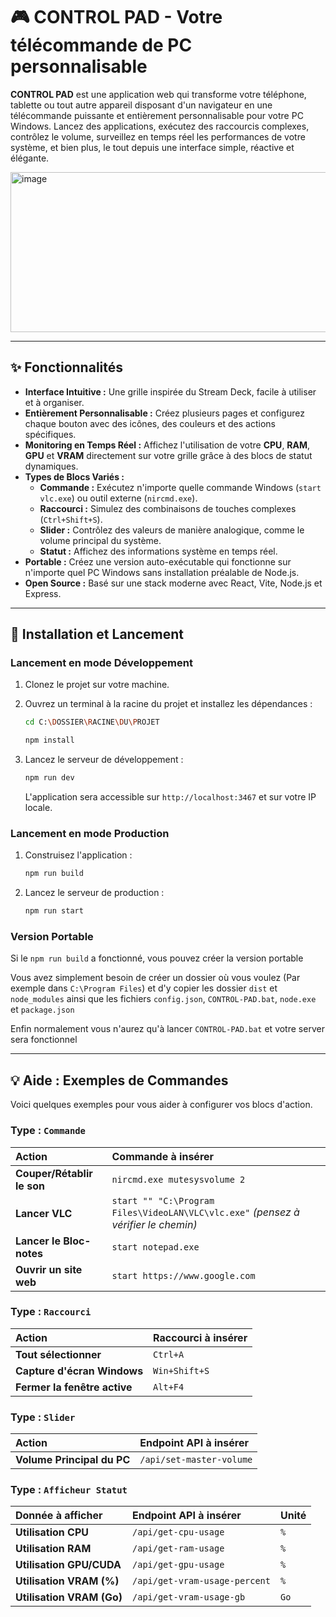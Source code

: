 # 🎮 CONTROL PAD - Votre télécommande de PC personnalisable

**CONTROL PAD** est une application web qui transforme votre téléphone, tablette ou tout autre appareil disposant d'un navigateur en une télécommande puissante et entièrement personnalisable pour votre PC Windows. Lancez des applications, exécutez des raccourcis complexes, contrôlez le volume, surveillez en temps réel les performances de votre système, et bien plus, le tout depuis une interface simple, réactive et élégante.


<img width="775" height="256" alt="image" src="https://github.com/user-attachments/assets/a76cde3b-f191-49e3-9330-41f390e9866e" />



---
## ✨ Fonctionnalités

* **Interface Intuitive :** Une grille inspirée du Stream Deck, facile à utiliser et à organiser.
* **Entièrement Personnalisable :** Créez plusieurs pages et configurez chaque bouton avec des icônes, des couleurs et des actions spécifiques.
* **Monitoring en Temps Réel :** Affichez l'utilisation de votre **CPU**, **RAM**, **GPU** et **VRAM** directement sur votre grille grâce à des blocs de statut dynamiques.
* **Types de Blocs Variés :**
    * **Commande :** Exécutez n'importe quelle commande Windows (`start vlc.exe`) ou outil externe (`nircmd.exe`).
    * **Raccourci :** Simulez des combinaisons de touches complexes (`Ctrl+Shift+S`).
    * **Slider :** Contrôlez des valeurs de manière analogique, comme le volume principal du système.
    * **Statut :** Affichez des informations système en temps réel.
* **Portable :** Créez une version auto-exécutable qui fonctionne sur n'importe quel PC Windows sans installation préalable de Node.js.
* **Open Source :** Basé sur une stack moderne avec React, Vite, Node.js et Express.

---
## 🚀 Installation et Lancement

### Lancement en mode Développement

1.  Clonez le projet sur votre machine.
2.  Ouvrez un terminal à la racine du projet et installez les dépendances :
    
    ```bash
    cd C:\DOSSIER\RACINE\DU\PROJET
    ```
    
    ```bash
    npm install
    ```
3.  Lancez le serveur de développement :
    ```bash
    npm run dev
    ```
    L'application sera accessible sur `http://localhost:3467` et sur votre IP locale.

### Lancement en mode Production

1.  Construisez l'application :
    ```bash
    npm run build
    ```
2.  Lancez le serveur de production :
    ```bash
    npm run start
    ```

### Version Portable

Si le ```npm run build``` a fonctionné, vous pouvez créer la version portable

Vous avez simplement besoin de créer un dossier où vous voulez (Par exemple dans ```C:\Program Files```) et d'y copier les dossier ```dist``` et ```node_modules``` ainsi que les fichiers ```config.json```, ```CONTROL-PAD.bat```, ```node.exe``` et ```package.json```

Enfin normalement vous n'aurez qu'à lancer ```CONTROL-PAD.bat``` et votre server sera fonctionnel

---
## 💡 Aide : Exemples de Commandes

Voici quelques exemples pour vous aider à configurer vos blocs d'action.

### Type : `Commande`

| Action | Commande à insérer |
| :--- | :--- |
| **Couper/Rétablir le son** | `nircmd.exe mutesysvolume 2` |
| **Lancer VLC** | `start "" "C:\Program Files\VideoLAN\VLC\vlc.exe"` *(pensez à vérifier le chemin)* |
| **Lancer le Bloc-notes** | `start notepad.exe` |
| **Ouvrir un site web** | `start https://www.google.com` |

### Type : `Raccourci`

| Action | Raccourci à insérer |
| :--- | :--- |
| **Tout sélectionner** | `Ctrl+A` |
| **Capture d'écran Windows**| `Win+Shift+S` |
| **Fermer la fenêtre active** | `Alt+F4` |

### Type : `Slider`

| Action | Endpoint API à insérer |
| :--- | :--- |
| **Volume Principal du PC**| `/api/set-master-volume` |

### Type : `Afficheur Statut`

| Donnée à afficher | Endpoint API à insérer | Unité |
| :--- | :--- | :--- |
| **Utilisation CPU** | `/api/get-cpu-usage` | `%` |
| **Utilisation RAM** | `/api/get-ram-usage` | `%` |
| **Utilisation GPU/CUDA**| `/api/get-gpu-usage` | `%` |
| **Utilisation VRAM (%)**| `/api/get-vram-usage-percent` | `%` |
| **Utilisation VRAM (Go)**| `/api/get-vram-usage-gb` | `Go` |
